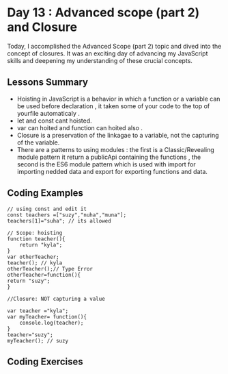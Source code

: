 
# Day 13 : Advanced scope (part 2) and Closure
Today, I accomplished the Advanced Scope (part 2) topic and dived into the concept of closures. It was an exciting day of advancing my JavaScript skills and deepening my understanding of these crucial concepts.



























## Lessons Summary
- Hoisting in JavaScript is a behavior in which a function or a variable can be used before declaration , it taken some of your code to the top of yourfile automaticaly .
- let and const cant hoisted.
- var can hoited and function can hoited also .
- Closure is a preservation of the linkagae to a variable, not the capturing of the variable.
- There are a patterns to using modules : the first is a Classic/Revealing module pattern it return a publicApi containing the functions , the second is the ES6 module pattern which is used with import for importing nedded data and export for exporting functions and data.

## Coding Examples

```
// using const and edit it 
const teachers =["suzy","nuha","muna"];
teachers[1]="suha"; // its allowed 

// Scope: hoisting
function teacher(){
    return "kyla";
}
var otherTeacher;
teacher(); // kyla
otherTeacher();// Type Error
otherTeacher=function(){
return "suzy";
}

//Closure: NOT capturing a value

var teacher ="kyla";
var myTeacher= function(){
    console.log(teacher);
}
teacher="suzy";
myTeacher(); // suzy 

```
## Coding Exercises

